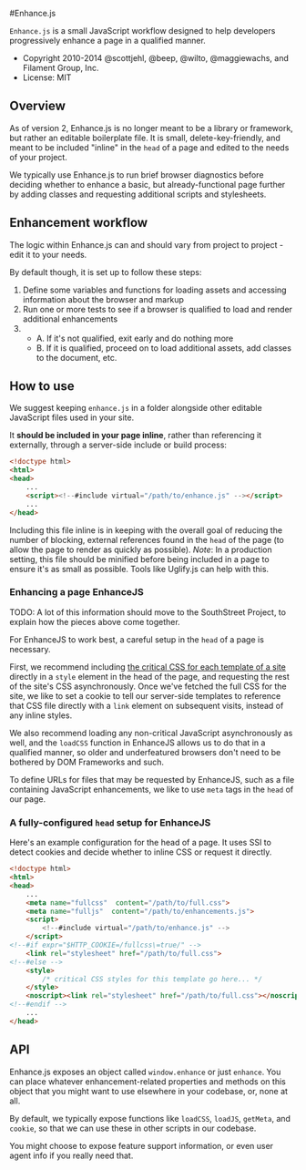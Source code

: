 #Enhance.js

`Enhance.js` is a small JavaScript workflow designed to help developers progressively enhance a page in a qualified manner.

* Copyright 2010-2014 @scottjehl, @beep, @wilto, @maggiewachs, and Filament Group, Inc.
* License: MIT

## Overview

As of version 2, Enhance.js is no longer meant to be a library or framework, but rather an editable boilerplate file. It is small, delete-key-friendly, and meant to be included "inline" in the `head` of a page and edited to the needs of your project.

We typically use Enhance.js to run brief browser diagnostics before deciding whether to enhance a basic, but already-functional page further by adding classes and requesting additional scripts and stylesheets.

## Enhancement workflow

The logic within Enhance.js can and should vary from project to project - edit it to your needs.

By default though, it is set up to follow these steps:

1. Define some variables and functions for loading assets and accessing information about the browser and markup
2. Run one or more tests to see if a browser is qualified to load and render additional enhancements
3.   
	- A. If it's not qualified, exit early and do nothing more
	- B. If it is qualified, proceed on to load additional assets, add classes to the document, etc.


## How to use

We suggest keeping `enhance.js` in a folder alongside other editable JavaScript files used in your site.

It **should be included in your page inline**, rather than referencing it externally, through a server-side include or build process:

```html
<!doctype html>
<html>
<head>
	...
	<script><!--#include virtual="/path/to/enhance.js" --></script>
	...
</head>
```
Including this file inline is in keeping with the overall goal of reducing the number of blocking, external references found in the `head` of the page (to allow the page to render as quickly as possible).
*Note*: In a production setting, this file should be minified before being included in a page to ensure it's as small as possible. Tools like Uglify.js can help with this.


### Enhancing a page EnhanceJS

TODO: A lot of this information should move to the SouthStreet Project, to explain how the pieces above come together.

For EnhanceJS to work best, a careful setup in the `head` of a page is necessary.

First, we recommend including [the critical CSS for each template of a site](https://github.com/filamentgroup/grunt-criticalCSS) directly in a `style` element in the head of the page, and requesting the rest of the site's CSS asynchronously. Once we've fetched the full CSS for the site, we like to set a cookie to tell our server-side templates to reference that CSS file directly with a `link` element on subsequent visits, instead of any inline styles.

We also recommend loading any non-critical JavaScript asynchronously as well, and the `loadCSS` function in EnhanceJS allows us to do that in a qualified manner, so older and underfeatured browsers don't need to be bothered by DOM Frameworks and such.

To define URLs for files that may be requested by EnhanceJS, such as a file containing JavaScript enhancements, we like to use `meta` tags in the `head` of our page.

### A fully-configured `head` setup for EnhanceJS

Here's an example configuration for the head of a page. It uses SSI to detect cookies and decide whether to inline CSS or request it directly.

```html
<!doctype html>
<html>
<head>
	...
	<meta name="fullcss"  content="/path/to/full.css">
	<meta name="fulljs"  content="/path/to/enhancements.js">
	<script>
		<!--#include virtual="/path/to/enhance.js" -->
	</script>
<!--#if expr="$HTTP_COOKIE=/fullcss\=true/" -->
	<link rel="stylesheet" href="/path/to/full.css">
<!--#else -->
	<style>
		/* critical CSS styles for this template go here... */
	</style>
	<noscript><link rel="stylesheet" href="/path/to/full.css"></noscript>
<!--#endif -->
	...
</head>
```


## API

Enhance.js exposes an object called `window.enhance` or just `enhance`. You can place whatever enhancement-related properties and methods on this object that you might want to use elsewhere in your codebase, or, none at all.

By default, we typically expose functions like `loadCSS`, `loadJS`, `getMeta`, and `cookie`, so that we can use these in other scripts in our codebase.

You might choose to expose feature support information, or even user agent info if you really need that.
